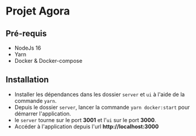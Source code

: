 # Projet Agora

## Pré-requis

- NodeJs 16
- Yarn
- Docker & Docker-compose

## Installation

- Installer les dépendances dans les dossier `server` et `ui` à l'aide de la commande `yarn`.
- Depuis le dossier `server`, lancer la commande `yarn docker:start` pour démarrer l'application.
- le `server` tourne sur le port **3001** et l'`ui` sur le port **3000**.
- Accéder à l'application depuis l'url **http://localhost:3000**
